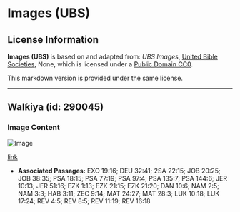 # Images (UBS)

## License Information

**Images (UBS)** is based on and adapted from: _UBS Images_, [United Bible Societies](https://unitedbiblesocieties.org/), None, which is licensed under a [Public Domain CC0](https://creativecommons.org/public-domain/cc0/).

This markdown version is provided under the same license.



--------------------------------

## Walƙiya (id: 290045)

### Image Content

![Image](https://cdn.aquifer.bible/aquifer-content/resources/Media/WEB-0590_lightning.jpg)

[link](https://cdn.aquifer.bible/aquifer-content/resources/Media/WEB-0590_lightning.jpg)

* **Associated Passages:** EXO 19:16; DEU 32:41; 2SA 22:15; JOB 20:25; JOB 38:35; PSA 18:15; PSA 77:19; PSA 97:4; PSA 135:7; PSA 144:6; JER 10:13; JER 51:16; EZK 1:13; EZK 21:15; EZK 21:20; DAN 10:6; NAM 2:5; NAM 3:3; HAB 3:11; ZEC 9:14; MAT 24:27; MAT 28:3; LUK 10:18; LUK 17:24; REV 4:5; REV 8:5; REV 11:19; REV 16:18

